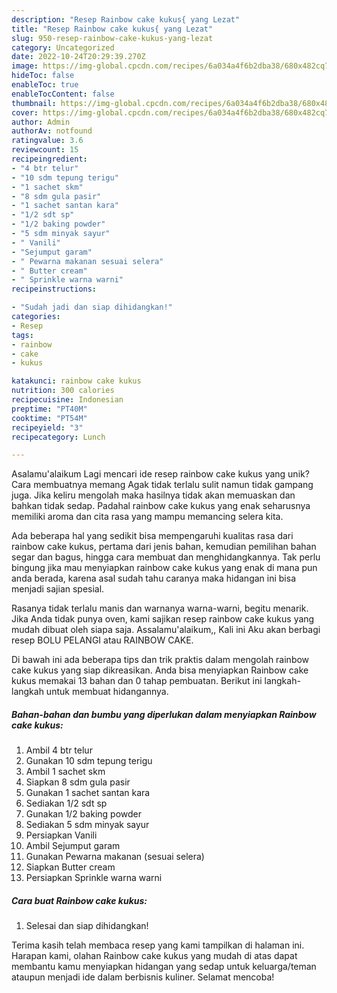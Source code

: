 ```yaml
---
description: "Resep Rainbow cake kukus{ yang Lezat"
title: "Resep Rainbow cake kukus{ yang Lezat"
slug: 950-resep-rainbow-cake-kukus-yang-lezat
category: Uncategorized
date: 2022-10-24T20:29:39.270Z
image: https://img-global.cpcdn.com/recipes/6a034a4f6b2dba38/680x482cq70/rainbow-cake-kukus-foto-resep-utama.jpg
hideToc: false
enableToc: true
enableTocContent: false
thumbnail: https://img-global.cpcdn.com/recipes/6a034a4f6b2dba38/680x482cq70/rainbow-cake-kukus-foto-resep-utama.jpg
cover: https://img-global.cpcdn.com/recipes/6a034a4f6b2dba38/680x482cq70/rainbow-cake-kukus-foto-resep-utama.jpg
author: Admin
authorAv: notfound
ratingvalue: 3.6
reviewcount: 15
recipeingredient:
- "4 btr telur"
- "10 sdm tepung terigu"
- "1 sachet skm"
- "8 sdm gula pasir"
- "1 sachet santan kara"
- "1/2 sdt sp"
- "1/2 baking powder"
- "5 sdm minyak sayur"
- " Vanili"
- "Sejumput garam"
- " Pewarna makanan sesuai selera"
- " Butter cream"
- " Sprinkle warna warni"
recipeinstructions:

- "Sudah jadi dan siap dihidangkan!"
categories:
- Resep
tags:
- rainbow
- cake
- kukus

katakunci: rainbow cake kukus 
nutrition: 300 calories
recipecuisine: Indonesian
preptime: "PT40M"
cooktime: "PT54M"
recipeyield: "3"
recipecategory: Lunch

---
```



Asalamu'alaikum Lagi mencari ide resep rainbow cake kukus yang unik? Cara membuatnya memang Agak tidak terlalu sulit namun tidak gampang juga. Jika keliru mengolah maka hasilnya tidak akan memuaskan dan bahkan tidak sedap. Padahal rainbow cake kukus yang enak seharusnya memiliki aroma dan cita rasa yang mampu memancing selera kita.


Ada beberapa hal yang sedikit bisa mempengaruhi kualitas rasa dari rainbow cake kukus, pertama dari jenis bahan, kemudian pemilihan bahan segar dan bagus, hingga cara membuat dan menghidangkannya. Tak perlu bingung jika mau menyiapkan rainbow cake kukus yang enak di mana pun anda berada, karena asal sudah tahu caranya maka hidangan ini bisa menjadi sajian spesial.

Rasanya tidak terlalu manis dan warnanya warna-warni, begitu menarik. Jika Anda tidak punya oven, kami sajikan resep rainbow cake kukus yang mudah dibuat oleh siapa saja. Assalamu&#39;alaikum,, Kali ini Aku akan berbagi resep BOLU PELANGI atau RAINBOW CAKE.


Di bawah ini ada beberapa tips dan trik praktis dalam mengolah rainbow cake kukus yang siap dikreasikan. Anda bisa menyiapkan Rainbow cake kukus memakai 13 bahan dan 0 tahap pembuatan. Berikut ini langkah-langkah untuk membuat hidangannya.

<!--inarticleads1-->

##### Bahan-bahan dan bumbu yang diperlukan dalam menyiapkan Rainbow cake kukus:

1. Ambil 4 btr telur
1. Gunakan 10 sdm tepung terigu
1. Ambil 1 sachet skm
1. Siapkan 8 sdm gula pasir
1. Gunakan 1 sachet santan kara
1. Sediakan 1/2 sdt sp
1. Gunakan 1/2 baking powder
1. Sediakan 5 sdm minyak sayur
1. Persiapkan  Vanili
1. Ambil Sejumput garam
1. Gunakan  Pewarna makanan (sesuai selera)
1. Siapkan  Butter cream
1. Persiapkan  Sprinkle warna warni




<!--inarticleads2-->

##### Cara buat Rainbow cake kukus:


1. Selesai dan siap dihidangkan!



Terima kasih telah membaca resep yang kami tampilkan di halaman ini. Harapan kami, olahan Rainbow cake kukus yang mudah di atas dapat membantu kamu menyiapkan hidangan yang sedap untuk keluarga/teman ataupun menjadi ide dalam berbisnis kuliner. Selamat mencoba!
